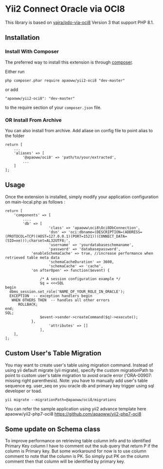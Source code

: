 Yii2 Connect Oracle via OCI8
============================

This library is based on  [yajra/pdo-via-oci8](https://github.com/yajra/pdo-via-oci8) Version 3 that support PHP 8.1.

Installation
------------

### Install With Composer

The preferred way to install this extension is through [composer](http://getcomposer.org/download/).

Either run

```
php composer.phar require apaoww/yii2-oci8 "dev-master"
```

or add

```
"apaoww/yii2-oci8": "dev-master"
```

to the require section of your `composer.json` file.

### OR Install From Archive
You can also install from archive. Add aliase on config file to point alias to the folder
```
return [
    ...
    'aliases' => [
        '@apaoww/oci8' => 'path/to/your/extracted',
        ...
    ]
];
```

Usage
-----

Once the extension is installed, simply modify your application configuration on main-local.php as follows :

```
return [	
	'components' => [
		....
		'db' => [
                    'class' => 'apaoww\oci8\Oci8DbConnection',
                    'dsn' => 'oci:dbname=(DESCRIPTION=(ADDRESS=(PROTOCOL=TCP)(HOST=127.0.0.1)(PORT=1521))(CONNECT_DATA=(SID=xe)));charset=AL32UTF8;',
                    'username' => 'yourdatabaseschemaname',
                    'password' => 'databasepassword',
		    'enableSchemaCache' => true, //increase performance when retrieved table meta data
            	    'schemaCacheDuration' => 3600,
            	    'schemaCache' => 'cache',
		    'on afterOpen' => function($event) {

                /* A session configuration example */
                $q = <<<SQL
begin
  dbms_session.set_role('NAME_OF_YOUR_ROLE_IN_ORACLE');
  EXCEPTION  -- exception handlers begin
   WHEN OTHERS THEN  -- handles all other errors
      ROLLBACK;
end;
SQL;
                $event->sender->createCommand($q)->execute();
            },
                    'attributes' => []
                ],
	],
];
```
Custom User's Table Migration
-----------------------------

You may want to create user's table using migration command. Instead of using yii default migrate (yii migrate), specify the custom migrationPath to point to custom user's table migration to avoid oracle error ('ORA-00907: missing right parenthesis). 
Note: you have to manually add user's table sequence eg. user_seq on you oracle db  and primary key trigger using sql developer or toad.

```
yii migrate --migrationPath=@apaoww/oci8/migrations
```
You can refer the sample application using yii2 advance template here apaoww/yii2-php7-oci8 https://github.com/apaoww/yii2-php7-oci8

Some update on Schema class
---------------------------

To improve performance on retrieving table column info and to identified Primary Key column
I have to comment out the sub query that return P if the column is Primary key. But some workaround
for now is to use column comment to note that the column is PK. So simply put PK on the column comment
then that column will be identified by primary key.
